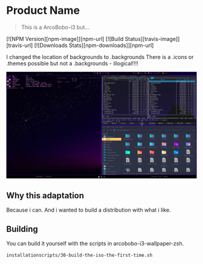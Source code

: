 # Product Name
> This is a ArcoBobo-i3 but...

[![NPM Version][npm-image]][npm-url]
[![Build Status][travis-image]][travis-url]
[![Downloads Stats][npm-downloads]][npm-url]

I changed the location of backgrounds to .backgrounds
There is a .icons or .themes possible but not a .backgrounds - illogical!!!!

![](i3-header.png)

## Why this adaptation

Because i can. And i wanted to build a distribution with what i like.


## Building

You can build it yourself with the scripts in arcobobo-i3-wallpaper-zsh.

```sh
installationscripts/30-build-the-iso-the-first-time.sh
```